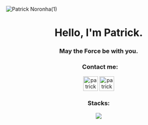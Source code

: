 ![Patrick Noronha(1)](https://github.com/patricknss/patricknss/assets/78814591/be2ea233-2246-4efd-ba28-f5fb755ba474)


<h1 align="center">Hello, I'm Patrick.</h1>
<h3 align="center">May the Force be with you.</h3>

<h3 align="center">  Contact me:  </h3>

<p align="center">
<a href="https://instagram.com/patrickn.ss" target="blank"><img align="center" src="https://github.com/gauravghongde/social-icons/blob/master/PNG/Color/Instagram.png" alt="patricknss" height="40" width="40" /></a>
<a href="mailto:patrickskell@proton.me?subject=GitHub Message&body=" target="blank"><img align="center" src="https://github.com/gauravghongde/social-icons/blob/master/PNG/White/Gmail_white.png" alt="patricknss" height="40" width="40" /></a>
</p>

<h3 align="center">Stacks:</h3>
<p align="center">
<a href="https://skillicons.dev">
<img src="https://skillicons.dev/icons?i=py,c,java,discord,bots,arduino&perline=14"/>
</a>
</p>





